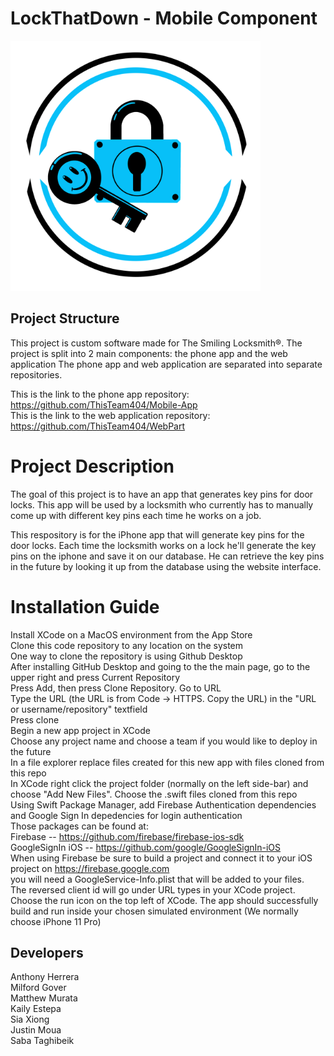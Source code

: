 # LockThatDown - Mobile Component
<img width="400" height="400" src="https://github.com/ThisTeam404/WebPart/blob/main/client/src/OfficialLogo.PNG" />

## Project Structure
This project is custom software made for The Smiling Locksmith®.
The project is split into 2 main components: the phone app and the web application
The phone app and web application are separated into separate repositories.

This is the link to the phone app repository: https://github.com/ThisTeam404/Mobile-App</br>
This is the link to the web application repository: https://github.com/ThisTeam404/WebPart</br>

# Project Description
The goal of this project is to have an app that generates key pins for door locks.
This app will be used by a locksmith who currently has to manually come up with
different key pins each time he works on a job.

This respository is for the iPhone app that will generate key pins for the door locks.
Each time the locksmith works on a lock he'll generate the key pins on the iphone and 
save it on our database. He can retrieve the key pins in the future by looking it up 
from the database using the website interface.

# Installation Guide

Install XCode on a MacOS environment from the App Store </br>
Clone this code repository to any location on the system </br>
One way to clone the repository is using Github Desktop </br>
After installing GitHub Desktop and going to the the main page, go to the upper right and press Current Repository </br>
Press Add, then press Clone Repository. Go to URL </br>
Type the URL (the URL is from Code -> HTTPS. Copy the URL) in the "URL or username/repository" textfield </br>
Press clone </br>
Begin a new app project in XCode </br>
Choose any project name and choose a team if you would like to deploy in the future </br>
In a file explorer replace files created for this new app with files cloned from this repo </br>
In XCode right click the project folder (normally on the left side-bar) and choose "Add New Files". Choose the .swift files cloned from this repo </br>
Using Swift Package Manager, add Firebase Authentication dependencies and Google Sign In depedencies for login authentication </br>
Those packages can be found at: </br>
  Firebase -- https://github.com/firebase/firebase-ios-sdk </br>
  GoogleSignIn iOS --  https://github.com/google/GoogleSignIn-iOS </br>
When using Firebase be sure to build a project and connect it to your iOS project on https://firebase.google.com </br>
 you will need a GoogleService-Info.plist that will be added to your files. </br>
The reversed client id will go under URL types in your XCode project. </br>
Choose the run icon on the top left of XCode. The app should successfully build and run inside your chosen simulated environment (We normally choose iPhone 11 Pro) </br>

## Developers
Anthony Herrera</br>
Milford Gover</br>
Matthew Murata</br>
Kaily Estepa</br>
Sia Xiong</br>
Justin Moua</br>
Saba Taghibeik</br>
